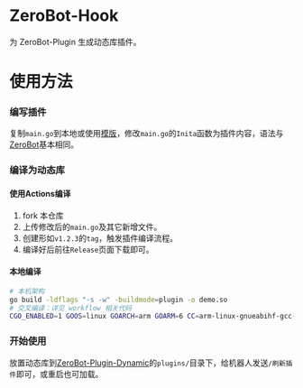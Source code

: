 # ZeroBot-Hook
为 ZeroBot-Plugin 生成动态库插件。

# 使用方法
### 编写插件
复制`main.go`到本地或使用[模版](https://github.com/FloatTech/Plugin-Template)，修改`main.go`的`Inita`函数为插件内容，语法与[ZeroBot](https://github.com/wdvxdr1123/ZeroBot)基本相同。
### 编译为动态库
#### 使用Actions编译
1. fork 本仓库
2. 上传修改后的`main.go`及其它新增文件。
3. 创建形如`v1.2.3`的`tag`，触发插件编译流程。
4. 编译好后前往`Release`页面下载即可。
#### 本地编译
```bash
# 本机架构
go build -ldflags "-s -w" -buildmode=plugin -o demo.so
# 交叉编译：详见 workflow 相关代码
CGO_ENABLED=1 GOOS=linux GOARCH=arm GOARM=6 CC=arm-linux-gnueabihf-gcc-9 CXX=g++-9-arm-linux-gnueabihf go build -ldflags="-s -w" -buildmode=plugin -o artifacts/zbpd-linux-armv6
```
### 开始使用
放置动态库到[ZeroBot-Plugin-Dynamic](https://github.com/FloatTech/ZeroBot-Plugin-Dynamic)的`plugins/`目录下，给机器人发送`/刷新插件`即可，或重启也可加载。
